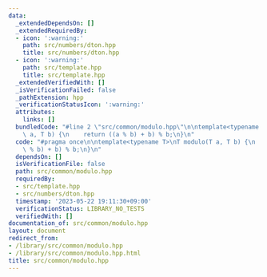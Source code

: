 ```yaml
---
data:
  _extendedDependsOn: []
  _extendedRequiredBy:
  - icon: ':warning:'
    path: src/numbers/dton.hpp
    title: src/numbers/dton.hpp
  - icon: ':warning:'
    path: src/template.hpp
    title: src/template.hpp
  _extendedVerifiedWith: []
  _isVerificationFailed: false
  _pathExtension: hpp
  _verificationStatusIcon: ':warning:'
  attributes:
    links: []
  bundledCode: "#line 2 \"src/common/modulo.hpp\"\n\ntemplate<typename T>\nT modulo(T\
    \ a, T b) {\n    return ((a % b) + b) % b;\n}\n"
  code: "#pragma once\n\ntemplate<typename T>\nT modulo(T a, T b) {\n    return ((a\
    \ % b) + b) % b;\n}\n"
  dependsOn: []
  isVerificationFile: false
  path: src/common/modulo.hpp
  requiredBy:
  - src/template.hpp
  - src/numbers/dton.hpp
  timestamp: '2023-05-22 19:11:30+09:00'
  verificationStatus: LIBRARY_NO_TESTS
  verifiedWith: []
documentation_of: src/common/modulo.hpp
layout: document
redirect_from:
- /library/src/common/modulo.hpp
- /library/src/common/modulo.hpp.html
title: src/common/modulo.hpp
---
```


